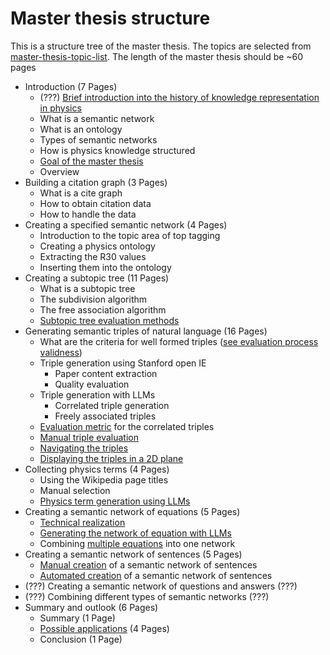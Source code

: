 # Master thesis structure

This is a structure tree of the master thesis. The topics are selected from [master-thesis-topic-list](master-thesis-topic-list.md).
The length of the master thesis should be ~60 pages

* Introduction (7 Pages)
	* (???) [Brief introduction into the history of knowledge representation in physics](../writing/the-importance-of-knowledge-representation-for-scientific-progress-in-physics.md)
	* What is a semantic network
	* What is an ontology
	* Types of semantic networks
	* How is physics knowledge structured
	* [Goal of the master thesis](goal-of-the-master-thesis.md)
	* Overview
* Building a citation graph (3 Pages)
	* What is a cite graph 
	* How to obtain citation data
	* How to handle the data
* Creating a specified semantic network (4 Pages)
	* Introduction to the topic area of top tagging
	* Creating a physics ontology
	* Extracting the R30 values
	* Inserting them into the ontology
* Creating a subtopic tree (11 Pages)
	* What is a subtopic tree
	* The subdivision algorithm
	* The free association algorithm
	* [Subtopic tree evaluation methods](../evaluation/subtopic-tree-average-number-of-viewed-terms-per-search-evaluation.md)
* Generating semantic triples of natural language (16 Pages)
	* What are the criteria for well formed triples ([see evaluation process validness](../evaluation/manual-triple-evaluation.md))
	* Triple generation using Stanford open IE
		* Paper content extraction
		* Quality evaluation
	* Triple generation with LLMs
		* Correlated triple generation
		* Freely associated triples
	* [Evaluation metric](../evaluation/false-choices-per-correct-choice-compared-to-random.md) for the correlated triples
	* [Manual triple evaluation](../evaluation/manual-triple-evaluation.md)
	* [Navigating the triples](../approaches/navigate-semantic-triples-by-finite-choices.md)
	* [Displaying the triples in a 2D plane](../approaches/mapping-a-high-degree-graph-to-a-2D-area.md)
* Collecting physics terms (4 Pages)
	* Using the Wikipedia page titles
	* Manual selection
	* [Physics term generation using LLMs](../approaches/create-a-list-of-physics-terms-using-llms.md)
* Creating a semantic network of equations (5 Pages)
	* [Technical realization](../approaches/network-of-equations.md)
	* [Generating the network of equation with LLMs](../approaches/network-of-equations.md)
	* Combining [multiple equations](../approaches/network-of-multiple-equations.md) into one network
* Creating a semantic network of sentences (5 Pages)
	* [Manual creation](../approaches/semantic-network-of-sentences.md) of a semantic network of sentences
	* [Automated creation](../approaches/semantic-network-of-sentences.md) of a semantic network of sentences
* (???) Creating a semantic network of questions and answers (???)
* (???) Combining different types of semantic networks (???)
* Summary and outlook (6 Pages)
	* Summary (1 Page)
	* [Possible applications](possible-applications-of-physics-knowledge-graphs.md) (4 Pages)
	* Conclusion (1 Page)


